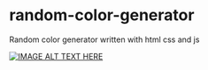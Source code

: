 # random-color-generator
Random color generator written with html css and js


[![IMAGE ALT TEXT HERE](https://img.youtube.com/vi/TBHv3Mz72y8/0.jpg)](https://youtu.be/TBHv3Mz72y8)

